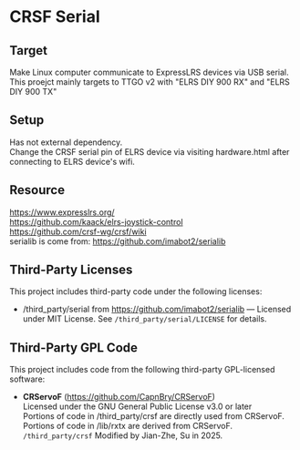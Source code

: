# CRSF Serial
## Target
Make Linux computer communicate to ExpressLRS devices via USB serial. <br>
This proejct mainly targets to TTGO v2 with "ELRS DIY 900 RX" and "ELRS DIY 900 TX" <br>

##  Setup
Has not external dependency. <br>
Change the CRSF serial pin of ELRS device via visiting hardware.html after connecting to ELRS device's wifi. <br> 

## Resource
https://www.expresslrs.org/ <br> 
https://github.com/kaack/elrs-joystick-control <br> 
https://github.com/crsf-wg/crsf/wiki <br>
serialib is come from: https://github.com/imabot2/serialib <br>

## Third-Party Licenses
This project includes third-party code under the following licenses:

- /third_party/serial from https://github.com/imabot2/serialib — Licensed under MIT License.
  See `/third_party/serial/LICENSE` for details.

## Third-Party GPL Code

This project includes code from the following third-party GPL-licensed software:

- **CRServoF** (https://github.com/CapnBry/CRServoF)  
  Licensed under the GNU General Public License v3.0 or later  
  Portions of code in /third_party/crsf are directly used from CRServoF.
  Portions of code in /lib/rxtx are derived from CRServoF.
  `/third_party/crsf`
  Modified by Jian-Zhe, Su in 2025.


